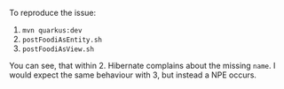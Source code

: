 To reproduce the issue:

1. `mvn quarkus:dev`
2. `postFoodiAsEntity.sh`
3. `postFoodiAsView.sh`

You can see, that within 2. Hibernate complains about the missing `name`. I would expect the same behaviour with 3, but
instead a NPE occurs.

